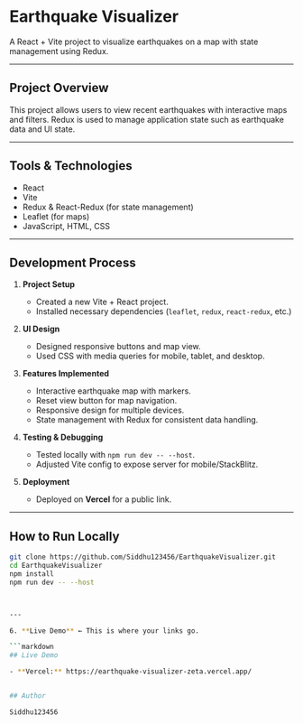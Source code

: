 # Earthquake Visualizer

A React + Vite project to visualize earthquakes on a map with state management using Redux.

---

## Project Overview

This project allows users to view recent earthquakes with interactive maps and filters. Redux is used to manage application state such as earthquake data and UI state.

---

## Tools & Technologies

- React
- Vite
- Redux & React-Redux (for state management)
- Leaflet (for maps)
- JavaScript, HTML, CSS

---

## Development Process

1. **Project Setup**
   - Created a new Vite + React project.
   - Installed necessary dependencies (`leaflet`, `redux`, `react-redux`, etc.)

2. **UI Design**
   - Designed responsive buttons and map view.
   - Used CSS with media queries for mobile, tablet, and desktop.

3. **Features Implemented**
   - Interactive earthquake map with markers.
   - Reset view button for map navigation.
   - Responsive design for multiple devices.
   - State management with Redux for consistent data handling.

4. **Testing & Debugging**
   - Tested locally with `npm run dev -- --host`.
   - Adjusted Vite config to expose server for mobile/StackBlitz.

5. **Deployment**
   - Deployed on **Vercel** for a public link.

---

## How to Run Locally

```bash
git clone https://github.com/Siddhu123456/EarthquakeVisualizer.git
cd EarthquakeVisualizer
npm install
npm run dev -- --host



---

6. **Live Demo** ← This is where your links go.  

```markdown
## Live Demo

- **Vercel:** https://earthquake-visualizer-zeta.vercel.app/


## Author

Siddhu123456
